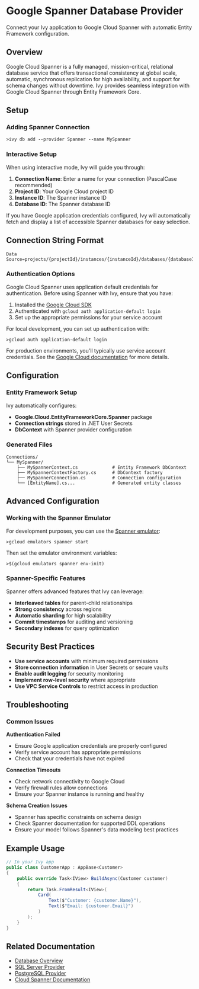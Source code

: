 # Google Spanner Database Provider

<Ingress>
Connect your Ivy application to Google Cloud Spanner with automatic Entity Framework configuration.
</Ingress>

## Overview

Google Cloud Spanner is a fully managed, mission-critical, relational database service that offers transactional consistency at global scale, automatic, synchronous replication for high availability, and support for schema changes without downtime. Ivy provides seamless integration with Google Cloud Spanner through Entity Framework Core.

## Setup

### Adding Spanner Connection

```terminal
>ivy db add --provider Spanner --name MySpanner
```

### Interactive Setup

When using interactive mode, Ivy will guide you through:

1. **Connection Name**: Enter a name for your connection (PascalCase recommended)
2. **Project ID**: Your Google Cloud project ID
3. **Instance ID**: The Spanner instance ID
4. **Database ID**: The Spanner database ID

If you have Google application credentials configured, Ivy will automatically fetch and display a list of accessible Spanner databases for easy selection.

## Connection String Format

```text
Data Source=projects/{projectId}/instances/{instanceId}/databases/{databaseId}
```

### Authentication Options

Google Cloud Spanner uses application default credentials for authentication. Before using Spanner with Ivy, ensure that you have:

1. Installed the [Google Cloud SDK](https://cloud.google.com/sdk/docs/install)
2. Authenticated with `gcloud auth application-default login`
3. Set up the appropriate permissions for your service account

For local development, you can set up authentication with:
```terminal
>gcloud auth application-default login
```

For production environments, you'll typically use service account credentials. See the [Google Cloud documentation](https://cloud.google.com/docs/authentication/provide-credentials-adc) for more details.

## Configuration

### Entity Framework Setup

Ivy automatically configures:
- **Google.Cloud.EntityFrameworkCore.Spanner** package
- **Connection strings** stored in .NET User Secrets
- **DbContext** with Spanner provider configuration

### Generated Files

```text
Connections/
└── MySpanner/
    ├── MySpannerContext.cs             # Entity Framework DbContext
    ├── MySpannerContextFactory.cs      # DbContext factory
    ├── MySpannerConnection.cs          # Connection configuration
    └── [EntityName].cs...              # Generated entity classes
```

## Advanced Configuration

### Working with the Spanner Emulator

For development purposes, you can use the [Spanner emulator](https://cloud.google.com/spanner/docs/emulator):

```terminal
>gcloud emulators spanner start
```

Then set the emulator environment variables:
```terminal
>$(gcloud emulators spanner env-init)
```

### Spanner-Specific Features

Spanner offers advanced features that Ivy can leverage:
- **Interleaved tables** for parent-child relationships
- **Strong consistency** across regions
- **Automatic sharding** for high scalability
- **Commit timestamps** for auditing and versioning
- **Secondary indexes** for query optimization

## Security Best Practices

- **Use service accounts** with minimum required permissions
- **Store connection information** in User Secrets or secure vaults
- **Enable audit logging** for security monitoring
- **Implement row-level security** where appropriate
- **Use VPC Service Controls** to restrict access in production

## Troubleshooting

### Common Issues

**Authentication Failed**
- Ensure Google application credentials are properly configured
- Verify service account has appropriate permissions
- Check that your credentials have not expired

**Connection Timeouts**
- Check network connectivity to Google Cloud
- Verify firewall rules allow connections
- Ensure your Spanner instance is running and healthy

**Schema Creation Issues**
- Spanner has specific constraints on schema design
- Check Spanner documentation for supported DDL operations
- Ensure your model follows Spanner's data modeling best practices

## Example Usage

```csharp
// In your Ivy app
public class CustomerApp : AppBase<Customer>
{
    public override Task<IView> BuildAsync(Customer customer)
    {
        return Task.FromResult<IView>(
            Card(
                Text($"Customer: {customer.Name}"),
                Text($"Email: {customer.Email}")
            )
        );
    }
}
```

## Related Documentation

- [Database Overview](01_Overview.md)
- [SQL Server Provider](SqlServer.md)
- [PostgreSQL Provider](PostgreSQL.md)
- [Cloud Spanner Documentation](https://cloud.google.com/spanner/docs)